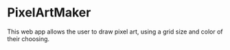 # PixelArtMaker
This web app allows the user to draw pixel art, using a grid size and color of their choosing.
